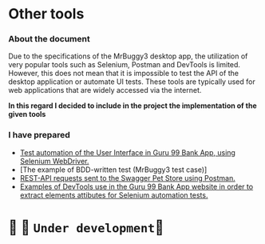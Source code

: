 # Other tools
### About the document
Due to the specifications of the MrBuggy3 desktop app, the utilization of very popular tools such as Selenium, Postman and DevTools is limited. 
However, this does not mean that it is impossible to test the API of the desktop application or automate UI tests. 
These tools are typically used for web applications that are widely accessed via the internet.

**In this regard I decided to include in the project the implementation of the given tools**

### I have prepared
* [Test automation of the User Interface in Guru 99 Bank App, using Selenium WebDriver.](https://github.com/MalfiRG/Project1/blob/main/Other-tools/Selenium.md)
* [The example of BDD-written test (MrBuggy3 test case)]
* [REST-API requests sent to the Swagger Pet Store using Postman.](https://github.com/MalfiRG/Project1/blob/main/Other-tools/REST-API-Postman.md)
* [Examples of DevTools use in the Guru 99 Bank App website in order to extract elements attibutes for Selenium automation tests.](https://github.com/MalfiRG/Project1/blob/main/Other-tools/DevTools.md)

# :construction_worker: :construction: `Under development`:construction:
